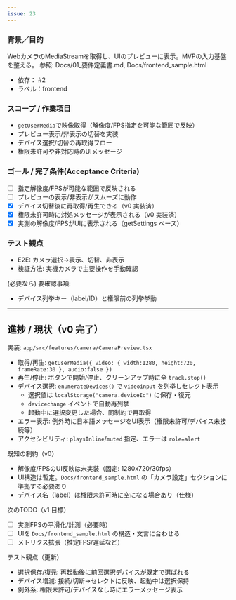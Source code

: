 ```yaml
---
issue: 23
---
```

### 背景／目的
WebカメラのMediaStreamを取得し、UIのプレビューに表示。MVPの入力基盤を整える。
参照: Docs/01_要件定義書.md, Docs/frontend_sample.html

- 依存： #2
- ラベル：frontend

### スコープ / 作業項目
- `getUserMedia`で映像取得（解像度/FPS指定を可能な範囲で反映）
- プレビュー表示/非表示の切替を実装
- デバイス選択/切替の再取得フロー
- 権限未許可や非対応時のUIメッセージ

### ゴール / 完了条件(Acceptance Criteria)
- [ ] 指定解像度/FPSが可能な範囲で反映される
- [ ] プレビューの表示/非表示がスムーズに動作
- [x] デバイス切替後に再取得/再生できる（v0 実装済）
- [x] 権限未許可時に対処メッセージが表示される（v0 実装済）
 - [x] 実測の解像度/FPSがUIに表示される（getSettings ベース）

### テスト観点
- E2E: カメラ選択→表示、切替、非表示
- 検証方法: 実機カメラで主要操作を手動確認

(必要なら) 要確認事項:
- デバイス列挙キー（label/ID）と権限前の列挙挙動

---

## 進捗 / 現状（v0 完了）

実装: `app/src/features/camera/CameraPreview.tsx`

- 取得/再生: `getUserMedia({ video: { width:1280, height:720, frameRate:30 }, audio:false })`
- 再生/停止: ボタンで開始/停止、クリーンアップ時に全 `track.stop()`
- デバイス選択: `enumerateDevices()` で `videoinput` を列挙しセレクト表示
  - 選択値は `localStorage("camera.deviceId")` に保存・復元
  - `devicechange` イベントで自動再列挙
  - 起動中に選択変更した場合、同制約で再取得
- エラー表示: 例外時に日本語メッセージをUI表示（権限未許可/デバイス未接続等）
- アクセシビリティ: `playsInline`/`muted` 指定、エラーは `role=alert`

既知の制約（v0）
- 解像度/FPSのUI反映は未実装（固定: 1280x720/30fps）
- UI構造は暫定。`Docs/frontend_sample.html` の「カメラ設定」セクションに準拠する必要あり
- デバイス名（label）は権限未許可時に空になる場合あり（仕様）

次のTODO（v1 目標）
- [ ] 実測FPSの平滑化/計測（必要時）
- [ ] UIを `Docs/frontend_sample.html` の構造・文言に合わせる
- [ ] メトリクス拡張（推定FPS/遅延など）

テスト観点（更新）
- 選択保存/復元: 再起動後に前回選択デバイスが既定で選ばれる
- デバイス増減: 接続/切断→セレクトに反映、起動中は選択保持
- 例外系: 権限未許可/デバイスなし時にエラーメッセージ表示
